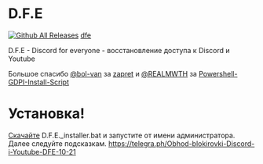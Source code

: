 # D.F.E
[![Github All Releases](https://img.shields.io/github/downloads/Sam282SD/D.F.E/total.svg)]()
[dfe](https://github.com/user-attachments/assets/5b47ad5a-e697-43a1-904e-e5dde049c5a5)

D.F.E - Discord for everyone - восстановление доступа к Discord и Youtube

Большое спасибо [@bol-van](https://github.com/bol-van) за [zapret](https://github.com/bol-van/zapret) и [@REALMWTH](https://github.com/REALMWTH) за [Powershell-GDPI-Install-Script](https://github.com/REALMWTH/Powershell-GDPI-Install-Script)

# Установка!

[Скачайте](https://github.com/Sam282SD/D.F.E/releases/tag/1.0.0) D.F.E._installer.bat и запустите от имени администратора. Далее следуйте подсказкам.
https://telegra.ph/Obhod-blokirovki-Discord-i-Youtube-DFE-10-21


